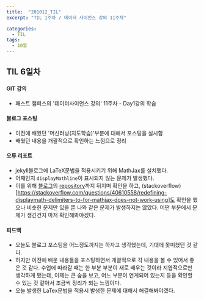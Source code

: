 ```yaml
---
title:  "201012_TIL"
excerpt: "TIL 1주차 / 데이터 사이언스 강의 11주차"

categories:
  - TIL
tags:
  - 10월
---
```

## TIL 6일차

#### GIT 강의
  - 패스트 캠퍼스의 '데이터사이언스 강의' 11주차 - Day1강의 학습

#### 블로그 포스팅
  - 이전에 배웠던 '머신러닝(지도학습)'부분에 대해서 포스팅을 실시함
  - 배웠던 내용을 개괄적으로 확인하는 느낌으로 정리

#### 오류 리포트
  - jekyll블로그에 LaTeX문법을 적용시키기 위해 MathJax를 설치했다. 
  - 어째인지 `displayMathline`이 표시되지 않는 문제가 발생했다. 
  - 이를 위해 [블로그](https://mkkim85.github.io/blog-apply-mathjax-to-jekyll-and-github-pages/)의 [repository](https://github.com/mkkim85/mkkim85.github.io/blob/master/_posts/2018-08-01-blog-apply-mathjax-to-jekyll-and-github-pages.md)까지 뒤지며 확인을 하고, (stackoverflow)[https://stackoverflow.com/questions/40610558/redefining-displaymath-delimiters-to-for-mathjax-does-not-work-using]도 확인을 했으나 비슷한 문제만 있을 뿐 나와 같은 문제가 발생하지는 않았다. 어떤 부분에서 문제가 생긴건지 마저 확인해봐야겠다.

#### 피드백
  - 오늘도 블로그 포스팅을 어느정도까지는 하자고 생각했는데, 기대에 못미쳤던 것 같다.
  - 하지만 이전에 배운 내용들을 포스팅하면서 개괄적으로 각 내용을 볼 수 있어서 좋은 것 같다. 수업에 따라갈 때는 한 부분 부분이 새로 배우는 것이라 지엽적으로만 생각하게 됐는데, 이제는 큰 숲을 보고, 어느 부분이 연계되어 있는지 등을 확인할 수 있는 것 같아서 조금씩 정리가 되는 느낌이다.
  - 오늘 발생한 LaTex문법을 적용시 발생한 문제에 대해서 해결해봐야겠다. 
